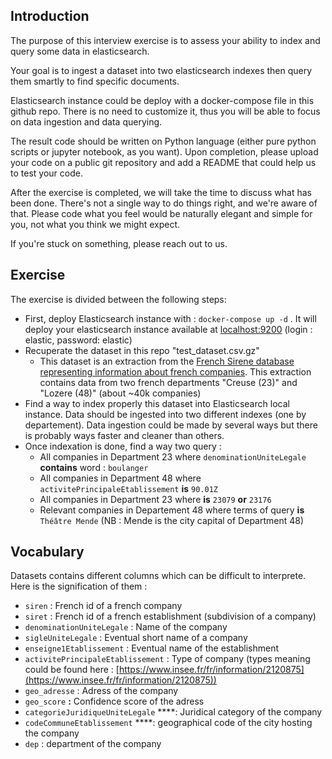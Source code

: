 ## Introduction

The purpose of this interview exercise is to assess your ability to index and query some data in elasticsearch.

Your goal is to ingest a dataset into two elasticsearch indexes then query them smartly to find specific documents.

Elasticsearch instance could be deploy with a docker-compose file in this github repo. There is no need to customize it, thus you will be able to focus on data ingestion and data querying.

The result code should be written on Python language (either pure python scripts or jupyter notebook, as you want). Upon completion, please upload your code on a public git repository and add a README that could help us to test your code.  

After the exercise is completed, we will take the time to discuss what has been done. There's not a single way to do things right, and we're aware of that. Please code what you feel would be naturally elegant and simple for you, not what you think we might expect.

If you're stuck on something, please reach out to us.

## Exercise

The exercise is divided between the following steps:

- First, deploy Elasticsearch instance with : `docker-compose up -d` . It will deploy your elasticsearch instance available at [localhost:9200](http://localhost:9200) (login : elastic, password: elastic)
- Recuperate the dataset in this repo "test_dataset.csv.gz"
    - This dataset is an extraction from the [French Sirene database representing information about french companies](https://www.data.gouv.fr/fr/datasets/base-sirene-des-entreprises-et-de-leurs-etablissements-siren-siret/). This extraction contains data from two french departments "Creuse (23)" and "Lozere (48)" (about ~40k companies)
- Find a way to index properly this dataset into Elasticsearch local instance. Data should be ingested into two different indexes (one by departement). Data ingestion could be made by several ways but there is probably ways faster and cleaner than others.
- Once indexation is done, find a way two query :
    - All companies in Department 23 where `denominationUniteLegale` **contains** word : `boulanger`
    - All companies in Department 48 where `activitePrincipaleEtablissement`  **is** `90.01Z`
    - All companies in Department 23 where **is** `23079` **or** `23176`
    - Relevant companies in Departement 48 where terms of query **is** `Théâtre Mende` (NB : Mende is the city capital of Department 48)
    

## Vocabulary

Datasets contains different columns which can be difficult to interprete. Here is the signification of them :

- `siren` : French id of a french company
- `siret` : French id of a french establishment (subdivision of a company)
- `denominationUniteLegale` : Name of the company
- `sigleUniteLegale` : Eventual short name of a company
- `enseigne1Etablissement` : Eventual name of the establishment
- `activitePrincipaleEtablissement`  : Type of company (types meaning could be found here : [https://www.insee.fr/fr/information/2120875](https://www.insee.fr/fr/information/2120875))
- `geo_adresse` : Adress of the company
- `geo_score` **:** Confidence score of the adress
- `categorieJuridiqueUniteLegale` ****: Juridical category of the company
- `codeCommuneEtablissement` ****: geographical code of the city hosting the company
- `dep` : department of the company

